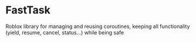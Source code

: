 # FastTask

Roblox library for managing and reusing coroutines, keeping all functionality (yield, resume, cancel, status...) while being safe